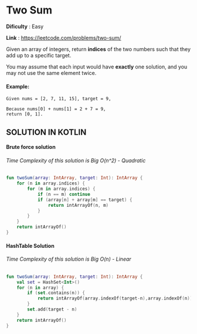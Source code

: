 # Two Sum 

__Dificulty__ : Easy

__Link__ : https://leetcode.com/problems/two-sum/


Given an array of integers, return __indices__ of the two numbers such that they add up to a specific target.

You may assume that each input would have __exactly__ one solution, and you may not use the same element twice.

#### Example:

```
Given nums = [2, 7, 11, 15], target = 9,

Because nums[0] + nums[1] = 2 + 7 = 9,
return [0, 1].
```

## SOLUTION IN KOTLIN

#### Brute force solution
###### Time Complexity of this solution is Big O(n^2) - Quadratic

```kotlin
fun twoSum(array: IntArray, target: Int): IntArray {
    for (n in array.indices) {
        for (m in array.indices) {
            if (n == m) continue
            if (array[n] + array[m] == target) {
                return intArrayOf(n, m)
            }
        }
    }
    return intArrayOf()
}
```

#### HashTable Solution
###### Time Complexity of this solution is Big O(n) - Linear

```kotlin
fun twoSum(array: IntArray, target: Int): IntArray {
    val set = HashSet<Int>()
    for (n in array) {
        if (set.contains(n)) {
            return intArrayOf(array.indexOf(target-n),array.indexOf(n))
        }
        set.add(target - n)
    }
    return intArrayOf()
}
```